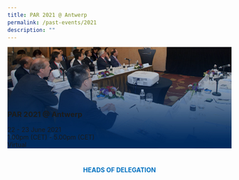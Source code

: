 ```yaml
---
title: PAR 2021 @ Antwerp
permalink: /past-events/2021
description: ""
---
```

<style>
	h4{margin:40px 0 10px!important;color:#0071c0;font-weight:bold;text-align:center;text-transform:uppercase;}
	#main-content	.is-hidden-touch {display:none!important;}
	#main-content .row {margin: 0 -.75rem;}
	#main-content .bp-section {padding:0!important;}
	#main-content .bp-container {padding:0!important;}
	#main-content .col {width:100%!important;padding:0 .75rem!important;margin:0!important;}
	.bp-section-pagetitle {display:none;}
	.bp-dropdown-button {background:#0fa678;color:#fff;text-transform: uppercase;}
	.bp-dropdown-button:hover, .bp-dropdown-button:focus {color:#fff;text-decoration:none;}
	.tab {position:relative;display:flex;flex-wrap:nowrap;overflow:hidden;}
	.tab-nav {display:none;width:30%;background:#002b5f;}
	.tab-nav ul {list-style:none;padding:0;margin:0;}
	.tab-nav ul li {margin:0;}
	.tab-nav ul li a {display:block;padding:15px 30px;margin:0;border-bottom:1px solid #fff;height:95px;color:#fff;text-decoration:none;text-transform:uppercase;}
	.tab-nav ul li a:hover, .tab-nav ul li a:focus {color:#fff;text-decoration:none;}
	.tab-nav ul li.active a {background:#0fa678;}
	.tab-content {position:relative;width:100%;margin:0!important;border:0;}
	.tab-content>img {display:block;}
	.tab-content figcaption {position:absolute;left:0;bottom:0;}
	.tab-content figcaption ul {list-style:none;padding:0;margin:0;}
	.mobile {display:block!important;}
	.desktop {display:none!important;}
	@media(min-width:1024px) {
		h4{font-size:20px;text-align:left;margin:40px 0 20px!important;}
		#main-content {padding:25px 0 0;}
		.tab {height:380px;}
		.tab-nav {display:block;}
		.tab-content {width:70%;}
		.mobile {display:none!important;}
		.desktop {display:block!important;}
	}
	@media(min-width:1280px) {
		.tab {height:500px;}
		.tab-nav {width:340px;}
		.tab-content {width:calc(100% - 340px);}
		.tab-nav ul li a {height:125px;}
	}
</style>
<div class="tab">
	<div class="tab-nav">
		<ul>
			<li class="active"><a href="/past-events/2021">PAR 2021 @ Antwerp</a></li>
			<li><a href="/past-events/2020">PAR 2020</a></li>
			<li><a href="/past-events/2019">PAR 2019 @ Kobe</a></li>
			<li><a href="/past-events/2018">PAR 2019 @ Long Beach</a></li>
			<li><a href="/past-events/2018">PAR 2019 @ Long Beach</a></li>
			<li><a href="/past-events/2018">PAR 2019 @ Long Beach</a></li>
			<li><a href="/past-events/2018">PAR 2019 @ Long Beach</a></li>
		</ul>
	</div>
	<figure class="tab-content">
		<img src="/images/Past%20Events/2021/bg-par-2021-m.jpg" class="mobile"/>
		<img src="/images/Past%20Events/2021/bg-par-2021-d.jpg" class="desktop"/>
		<figcaption>
			<h3>PAR 2021 @ Antwerp</h3>
			<ul>
				<li>22 - 23 June 2021</li>
				<li>1.00pm (CET) - 5.00pm (CET)</li>
				<li>Virtual</li>
			</ul>
		</figcaption>
	</figure>
</div>
<h4>Heads of Delegation</h4>